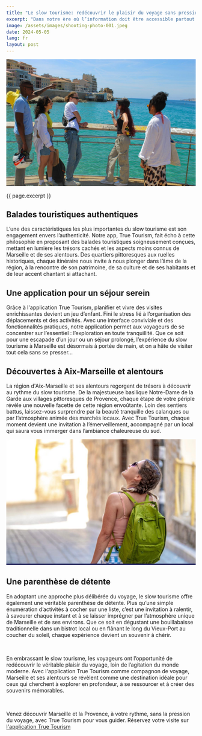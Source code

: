 ```yaml
---
title: "Le slow tourisme: redécouvrir le plaisir du voyage sans pression à Marseille et ses alentours"
excerpt: "Dans notre ère où l’information doit être accessible partout et rapidement, le concept du slow tourisme émerge comme une bouffée d’air frais pour les voyageurs en quête d’authenticité et de détente. À Marseille et dans ses environs, cette approche trouve une résonance particulière, offrant une manière unique d’explorer la région à un rythme plus humain, tout en savourant chaque instant. On le sait, dans le sud, on aime vivre la vie piano piano, au chant des cigales…"
image: /assets/images/shooting-photo-001.jpeg
date: 2024-05-05
lang: fr
layout: post
---
```


![Le slow tourisme : Redécouvrir le plaisir du voyage sans pression sur Marseille et ses alentours](/assets/images/shooting-photo-001.jpeg)

{{ page.excerpt }}

## Balades touristiques authentiques

L’une des caractéristiques les plus importantes du slow tourisme est son engagement envers l’authenticité.
Notre app, True Tourism, fait écho à cette philosophie en proposant des balades touristiques soigneusement conçues, mettant en lumière les trésors cachés et les aspects moins connus de Marseille et de ses alentours.
Des quartiers pittoresques aux ruelles historiques, chaque itinéraire nous invite à nous plonger dans l’âme de la région, à la rencontre de son patrimoine, de sa culture et de ses habitants et de leur accent chantant si attachant.

## Une application pour un séjour serein

Grâce à l'application True Tourism, planifier et vivre des visites enrichissantes devient un jeu d’enfant.
Fini le stress lié à l’organisation des déplacements et des activités.
Avec une interface conviviale et des fonctionnalités pratiques, notre application permet aux voyageurs de se concentrer sur l’essentiel : l’exploration en toute tranquillité.
Que ce soit pour une escapade d’un jour ou un séjour prolongé, l’expérience du slow tourisme à Marseille est désormais à portée de main, et on a hâte de visiter tout cela sans se presser…

## Découvertes à Aix-Marseille et alentours

La région d'Aix-Marseille et ses alentours regorgent de trésors à découvrir au rythme du slow tourisme.
De la majestueuse basilique Notre-Dame de la Garde aux villages pittoresques de Provence, chaque étape de votre périple révèle une nouvelle facette de cette région envoûtante.
Loin des sentiers battus, laissez-vous surprendre par la beauté tranquille des calanques ou par l’atmosphère animée des marchés locaux.
Avec True Tourism, chaque moment devient une invitation à l’émerveillement, accompagné par un local qui saura vous immerger dans l’ambiance chaleureuse du sud.

![Touriste visitant le quartier du panier à Marseille](/assets/images/image-libre-001.jpeg)

## Une parenthèse de détente

En adoptant une approche plus délibérée du voyage, le slow tourisme offre également une véritable parenthèse de détente.
Plus qu’une simple énumération d’activités à cocher sur une liste, c’est une invitation à ralentir, à savourer chaque instant et à se laisser imprégner par l’atmosphère unique de Marseille et de ses environs.
Que ce soit en dégustant une bouillabaisse traditionnelle dans un bistrot local ou en flânant le long du Vieux-Port au coucher du soleil, chaque expérience devient un souvenir à chérir.

<br>

En embrassant le slow tourisme, les voyageurs ont l’opportunité de redécouvrir le véritable plaisir du voyage, loin de l’agitation du monde moderne.
Avec l'application True Tourism comme compagnon de voyage, Marseille et ses alentours se révèlent comme une destination idéale pour ceux qui cherchent à explorer en profondeur, à se ressourcer et à créer des souvenirs mémorables.

<br>

Venez découvrir Marseille et la Provence, à votre rythme, sans la pression du voyage, avec True Tourism pour vous guider.
Réservez votre visite sur [l'application True Tourism](/store)